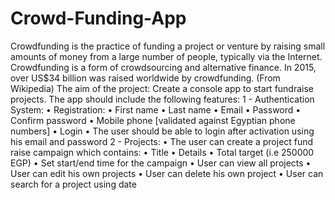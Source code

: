# Crowd-Funding-App
Crowdfunding is the practice of funding a project or venture by raising small
amounts of money from a large number of people, typically via the Internet.
Crowdfunding is a form of crowdsourcing and alternative finance. In 2015,
over US$34 billion was raised worldwide by crowdfunding. (From Wikipedia)
The aim of the project: Create a console app to start fundraise projects.
The app should include the following features:
1 - Authentication System:
  • Registration:
  • First name
  • Last name
  • Email
  • Password
  • Confirm password
  • Mobile phone [validated against Egyptian phone numbers]
  • Login
  • The user should be able to login after activation using his email and password
2 - Projects:
  • The user can create a project fund raise campaign which contains:
  • Title
  • Details
  • Total target (i.e 250000 EGP)
  • Set start/end time for the campaign
  • User can view all projects
  • User can edit his own projects
  • User can delete his own project
  • User can search for a project using date
